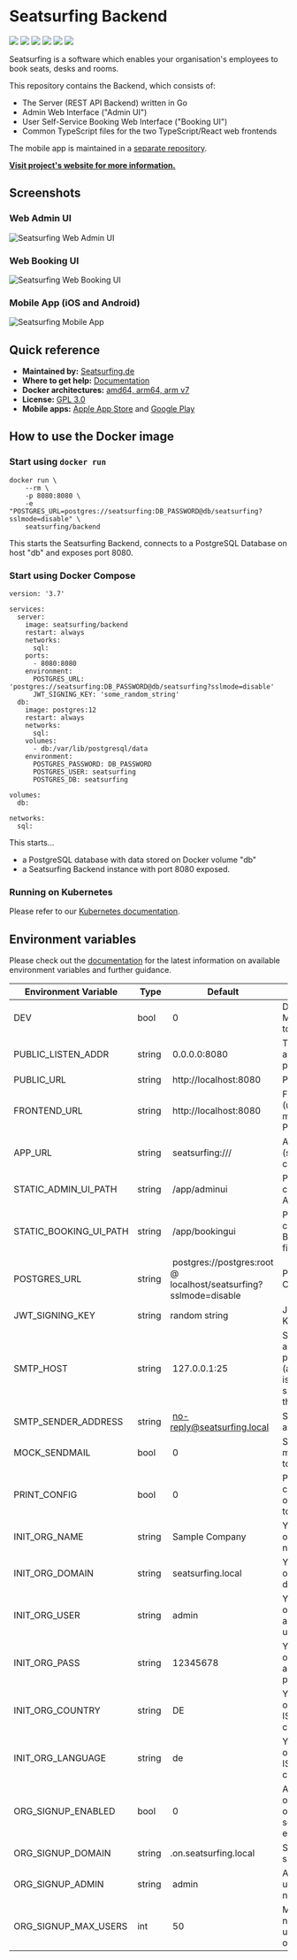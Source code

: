# Seatsurfing Backend

[![](https://img.shields.io/github/v/release/seatsurfing/backend)](https://github.com/seatsurfing/backend/releases)
[![](https://img.shields.io/github/release-date/seatsurfing/backend)](https://github.com/seatsurfing/backend/releases)
[![](https://img.shields.io/docker/v/seatsurfing/backend)](https://hub.docker.com/r/seatsurfing/backend)
[![](https://img.shields.io/docker/image-size/seatsurfing/backend)](https://hub.docker.com/r/seatsurfing/backend)
[![](https://img.shields.io/github/workflow/status/seatsurfing/backend/Docker%20Image%20CI)](https://github.com/seatsurfing/backend/actions)
[![](https://img.shields.io/github/license/seatsurfing/backend)](https://github.com/seatsurfing/backend/blob/master/LICENSE)

Seatsurfing is a software which enables your organisation's employees to book seats, desks and rooms.

This repository contains the Backend, which consists of:
* The Server (REST API Backend) written in Go
* Admin Web Interface ("Admin UI")
* User Self-Service Booking Web Interface ("Booking UI")
* Common TypeScript files for the two TypeScript/React web frontends

The mobile app is maintained in a [separate repository](https://github.com/seatsurfing/app).

**[Visit project's website for more information.](https://seatsurfing.de)**

## Screenshots

### Web Admin UI
![Seatsurfing Web Admin UI](https://raw.githubusercontent.com/seatsurfing/backend/master/.github/admin-ui.png)

### Web Booking UI
![Seatsurfing Web Booking UI](https://raw.githubusercontent.com/seatsurfing/backend/master/.github/booking-ui.png)

### Mobile App (iOS and Android)
![Seatsurfing Mobile App](https://raw.githubusercontent.com/seatsurfing/backend/master/.github/app.png)

## Quick reference
* **Maintained by:** [Seatsurfing.de](https://seatsurfing.de/)
* **Where to get help:** [Documentation](https://docs.seatsurfing.de/)
* **Docker architectures:** [amd64, arm64, arm v7](http://hub.docker.com/r/seatsurfing/backend)
* **License:** [GPL 3.0](https://github.com/seatsurfing/backend/blob/master/LICENSE)
* **Mobile apps:** [Apple App Store](https://apps.apple.com/app/seatsurfing/id1579071273) and [Google Play](https://play.google.com/store/apps/details?id=de.seatsurfing.app)

## How to use the Docker image

### Start using ```docker run```
```
docker run \
    --rm \
    -p 8080:8080 \
    -e "POSTGRES_URL=postgres://seatsurfing:DB_PASSWORD@db/seatsurfing?sslmode=disable" \
    seatsurfing/backend
```

This starts the Seatsurfing Backend, connects to a PostgreSQL Database on host "db" and exposes port 8080.

### Start using Docker Compose
```
version: '3.7'

services:
  server:
    image: seatsurfing/backend
    restart: always
    networks:
      sql:
    ports:
      - 8080:8080
    environment:
      POSTGRES_URL: 'postgres://seatsurfing:DB_PASSWORD@db/seatsurfing?sslmode=disable'
      JWT_SIGNING_KEY: 'some_random_string'
  db:
    image: postgres:12
    restart: always
    networks:
      sql:
    volumes:
      - db:/var/lib/postgresql/data
    environment:
      POSTGRES_PASSWORD: DB_PASSWORD
      POSTGRES_USER: seatsurfing
      POSTGRES_DB: seatsurfing

volumes:
  db:

networks:
  sql:
```

This starts...
* a PostgreSQL database with data stored on Docker volume "db"
* a Seatsurfing Backend instance with port 8080 exposed.

### Running on Kubernetes
Please refer to our [Kubernetes documentation](https://docs.seatsurfing.de/kubernetes/).

## Environment variables
Please check out the [documentation](https://docs.seatsurfing.de/) for the latest information on available environment variables and further guidance.

| Environment Variable | Type | Default | Description |
| --- | --- | --- | --- |
| DEV | bool | 0 | Development Mode, set to 1 to enable  |
| PUBLIC_LISTEN_ADDR | string | 0.0.0.0:8080 | TCP/IP listen address and port |
| PUBLIC_URL | string | http://localhost:8080 | Public URL |
| FRONTEND_URL | string | http://localhost:8080 | Frontend URL (usually matches the Public URL) |
| APP_URL | string | seatsurfing:/// | App URL (should not be changed) |
| STATIC_ADMIN_UI_PATH | string | /app/adminui | Path to compiled Admin UI files |
| STATIC_BOOKING_UI_PATH | string | /app/bookingui | Path to compiled Booking UI files |
| POSTGRES_URL | string | postgres://postgres:root @ localhost/seatsurfing?sslmode=disable | PostgreSQL Connection |
| JWT_SIGNING_KEY | string | random string | JWT Signing Key |
| SMTP_HOST | string | 127.0.0.1:25 | SMTP server address and port (authentication is not supported at this time) |
| SMTP_SENDER_ADDRESS | string | no-reply@seatsurfing.local | SMTP sender address |
| MOCK_SENDMAIL | bool | 0 | SMTP mocking, set to 1 to enable |
| PRINT_CONFIG | bool | 0 | Print configuration on startup, set to 1 to enable |
| INIT_ORG_NAME | string | Sample Company | Your organization's name |
| INIT_ORG_DOMAIN | string | seatsurfing.local | Your organization's domain |
| INIT_ORG_USER | string | admin | Your organization's admin username |
| INIT_ORG_PASS | string | 12345678 | Your organization's admin password |
| INIT_ORG_COUNTRY | string | DE | Your organization's ISO country code |
| INIT_ORG_LANGUAGE | string | de | Your organization's ISO language code |
| ORG_SIGNUP_ENABLED | bool | 0 | Allow signup of new organizations, set to 1 to enable |
| ORG_SIGNUP_DOMAIN | string | .on.seatsurfing.local | Signup domain suffix |
| ORG_SIGNUP_ADMIN | string | admin | Admin username for new signups |
| ORG_SIGNUP_MAX_USERS | int | 50 | Maximum number of users for new organisations |